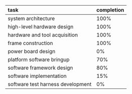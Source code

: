 | **task** | **completion** |
|:---------|:---------------|
| system architecture | 100%           |
| high-level hardware design | 100%           |
| hardware and tool acquisition | 100%           |
| frame construction | 100%           |
| power board design | 0%             |
| platform software bringup | 70%            |
| software framework design | 80%            |
| software implementation | 15%            |
| software test harness development | 0%             |